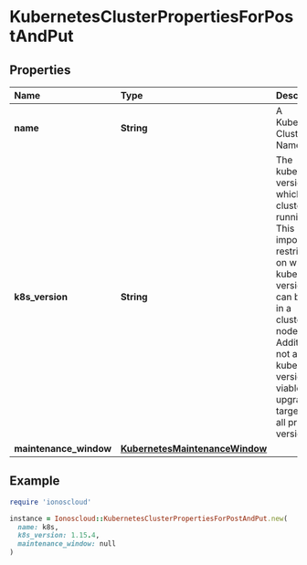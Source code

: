 # KubernetesClusterPropertiesForPostAndPut

## Properties

| Name | Type | Description | Notes |
| :--- | :--- | :--- | :--- |
| **name** | **String** | A Kubernetes Cluster Name |  |
| **k8s\_version** | **String** | The kubernetes version in which a cluster is running. This imposes restrictions on what kubernetes versions can be run in a cluster's nodepools. Additionally, not all kubernetes versions are viable upgrade targets for all prior versions. | \[optional\] |
| **maintenance\_window** | [**KubernetesMaintenanceWindow**](kubernetesmaintenancewindow.md) |  | \[optional\] |

## Example

```ruby
require 'ionoscloud'

instance = Ionoscloud::KubernetesClusterPropertiesForPostAndPut.new(
  name: k8s,
  k8s_version: 1.15.4,
  maintenance_window: null
)
```

